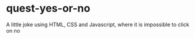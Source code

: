 # quest-yes-or-no
A little joke using HTML, CSS and Javascript, where it is impossible to click on no

